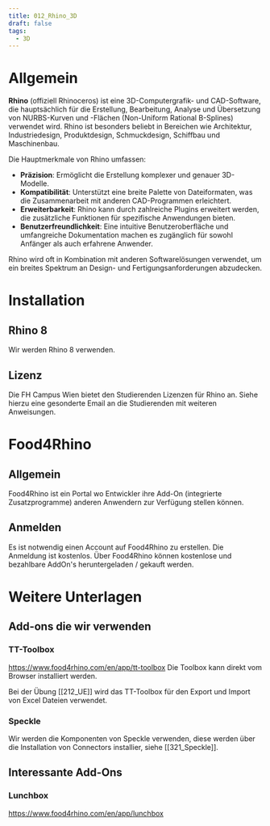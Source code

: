 ```yaml
---
title: 012_Rhino_3D
draft: false
tags:
  - 3D
---
```

# Allgemein

**Rhino** (offiziell Rhinoceros) ist eine 3D-Computergrafik- und CAD-Software, die hauptsächlich für die Erstellung, Bearbeitung, Analyse und Übersetzung von NURBS-Kurven und -Flächen (Non-Uniform Rational B-Splines) verwendet wird. Rhino ist besonders beliebt in Bereichen wie Architektur, Industriedesign, Produktdesign, Schmuckdesign, Schiffbau und Maschinenbau.

Die Hauptmerkmale von Rhino umfassen:

- **Präzision**: Ermöglicht die Erstellung komplexer und genauer 3D-Modelle.
- **Kompatibilität**: Unterstützt eine breite Palette von Dateiformaten, was die Zusammenarbeit mit anderen CAD-Programmen erleichtert.
- **Erweiterbarkeit**: Rhino kann durch zahlreiche Plugins erweitert werden, die zusätzliche Funktionen für spezifische Anwendungen bieten.
- **Benutzerfreundlichkeit**: Eine intuitive Benutzeroberfläche und umfangreiche Dokumentation machen es zugänglich für sowohl Anfänger als auch erfahrene Anwender.

Rhino wird oft in Kombination mit anderen Softwarelösungen verwendet, um ein breites Spektrum an Design- und Fertigungsanforderungen abzudecken.
# Installation

## Rhino 8
Wir werden Rhino 8 verwenden.

## Lizenz
Die FH Campus Wien bietet den Studierenden Lizenzen für Rhino an. Siehe hierzu eine gesonderte Email an die Studierenden mit weiteren Anweisungen.

# Food4Rhino
## Allgemein
Food4Rhino ist ein Portal wo Entwickler ihre Add-On (integrierte Zusatzprogramme) anderen Anwendern zur Verfügung stellen können.

## Anmelden
Es ist notwendig einen Account auf Food4Rhino zu erstellen. Die Anmeldung ist kostenlos. Über Food4Rhino können kostenlose und bezahlbare AddOn's heruntergeladen / gekauft werden.

# Weitere Unterlagen

## Add-ons die wir verwenden

### TT-Toolbox
https://www.food4rhino.com/en/app/tt-toolbox
Die Toolbox kann direkt vom Browser installiert werden.

Bei der Übung [[212_UE]] wird das TT-Toolbox für den Export und Import von Excel Dateien verwendet.

### Speckle
Wir werden die Komponenten von Speckle verwenden, diese werden über die Installation von Connectors installier, siehe [[321_Speckle]].

## Interessante Add-Ons

### Lunchbox
https://www.food4rhino.com/en/app/lunchbox


